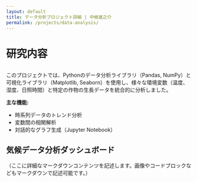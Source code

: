 ```yaml
---
layout: default
title: データ分析プロジェクト詳細 | 中根進之介
permalink: /projects/data-analysis/
---
```


# 研究内容

## 

このプロジェクトでは、Pythonのデータ分析ライブラリ（Pandas, NumPy）と可視化ライブラリ（Matplotlib, Seaborn）を使用し、様々な環境変数（温度、湿度、日照時間）と特定の作物の生長データを統合的に分析しました。

**主な機能:**
* 時系列データのトレンド分析
* 変数間の相関解析
* 対話的なグラフ生成（Jupyter Notebook）

## 気候データ分析ダッシュボード

（ここに詳細なマークダウンコンテンツを記述します。画像やコードブロックなどもマークダウンで記述可能です。）